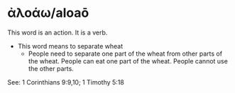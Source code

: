 # ἀλοάω/aloaō
This word is an action. It is a verb.
* This word means to separate wheat
    * People need to separate one part of the wheat from other parts of the wheat. People can eat one part of the wheat. People cannot use the other parts.

See: 1 Corinthians 9:9,10; 1 Timothy 5:18
